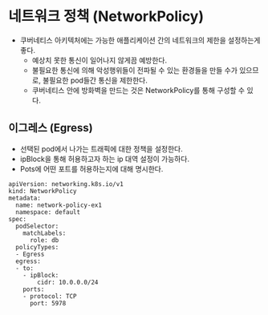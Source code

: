 # 네트워크 정책 (NetworkPolicy)
- 쿠버네티스 아키텍처에는 가능한 애플리케이션 간의 네트워크의 제한을 설정하는게 좋다.
  - 예상치 못한 통신이 일어나지 않게끔 예방한다.
  - 불필요한 통신에 의해 악성행위들이 전파될 수 있는 환경들을 만들 수가 있으므로,
    불필요한 pod들간 통신을 제한한다.
  - 쿠버네티스 안에 방화벽을 만드는 것은 NetworkPolicy를 통해 구성할 수 있다. 

## 이그레스 (Egress)
- 선택된 pod에서 나가는 트래픽에 대한 정책을 설정한다.
- ipBlock을 통해 허용하고자 하는 ip 대역 설정이 가능하다.
- Pots에 어떤 포트를 허용하는지에 대해 명시한다.

```
apiVersion: networking.k8s.io/v1
kind: NetworkPolicy
metadata:
  name: network-policy-ex1
  namespace: default
spec:
  podSelector:
    matchLabels:
      role: db
  policyTypes:
  - Egress
  egress:
  - to:
    - ipBlock:
        cidr: 10.0.0.0/24
    ports:
    - protocol: TCP
      port: 5978
```

